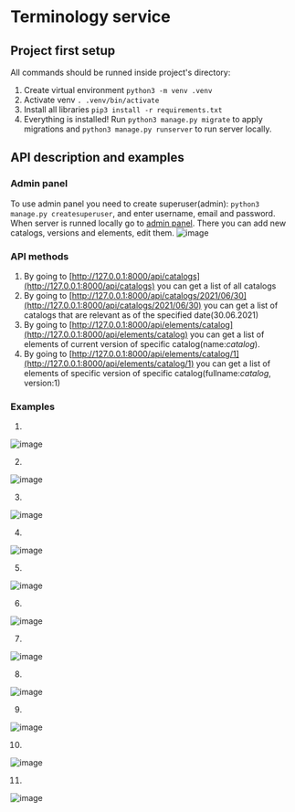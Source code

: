 # Terminology service

## Project first setup
All commands should be runned inside project's directory:
1. Create virtual environment `python3 -m venv .venv`
2. Activate venv `. .venv/bin/activate`
3. Install all libraries `pip3 install -r requirements.txt`
4. Everything is installed! Run `python3 manage.py migrate` to apply migrations and `python3 manage.py runserver` to run server locally.

## API description and examples
### Admin panel
To use admin panel you need to create superuser(admin): `python3 manage.py createsuperuser`, and enter username, email and password.
When server is runned locally go to [admin panel](http://127.0.0.1:8000/admin). There you can add new catalogs, versions and elements, edit them.
![image](https://user-images.githubusercontent.com/54363667/123928214-60f62d00-d996-11eb-8ab9-46fc2b6bfeaa.png)

### API methods
1. By going to [http://127.0.0.1:8000/api/catalogs](http://127.0.0.1:8000/api/catalogs) you can get a list of all catalogs 
2. By going to [http://127.0.0.1:8000/api/catalogs/2021/06/30](http://127.0.0.1:8000/api/catalogs/2021/06/30) you can get a list of catalogs that are relevant as of the specified date(30.06.2021)
3. By going to [http://127.0.0.1:8000/api/elements/catalog](http://127.0.0.1:8000/api/elements/catalog) you can get a list of elements of current version of specific catalog(name:_catalog_).
4. By going to [http://127.0.0.1:8000/api/elements/catalog/1](http://127.0.0.1:8000/api/elements/catalog/1) you can get a list of elements of specific version of specific catalog(fullname:_catalog_, version:1)

### Examples
1)

![image](https://user-images.githubusercontent.com/54363667/123932385-11196500-d99a-11eb-980e-a5821d8536ed.png)

2)

![image](https://user-images.githubusercontent.com/54363667/123932437-20001780-d99a-11eb-94b0-62442bde2d89.png)

3)

![image](https://user-images.githubusercontent.com/54363667/123932928-9735ab80-d99a-11eb-94e0-0f5c8ae6c692.png)

4)

![image](https://user-images.githubusercontent.com/54363667/123933069-b2a0b680-d99a-11eb-8a2e-6905ef2e35b4.png)

5)

![image](https://user-images.githubusercontent.com/54363667/123931485-3a85c100-d999-11eb-8d63-1c8be5f1d572.png)

6)

![image](https://user-images.githubusercontent.com/54363667/123931551-483b4680-d999-11eb-92dd-66b89e1b7984.png)

7)

![image](https://user-images.githubusercontent.com/54363667/123931765-80428980-d999-11eb-9fe6-51bbf3f19760.png)

8)

![image](https://user-images.githubusercontent.com/54363667/123931936-a405cf80-d999-11eb-963c-35571570cf33.png)

9)

![image](https://user-images.githubusercontent.com/54363667/123932014-b41daf00-d999-11eb-9b35-8f135b474ae4.png)

10)

![image](https://user-images.githubusercontent.com/54363667/123932796-74a39280-d99a-11eb-9db3-267ad9faf842.png)

11)

![image](https://user-images.githubusercontent.com/54363667/123932844-82f1ae80-d99a-11eb-8093-479721a7037b.png)
